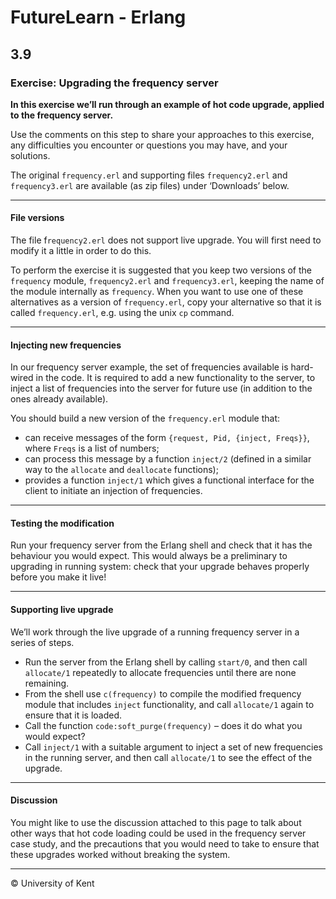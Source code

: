 # FutureLearn - Erlang

## 3.9

### Exercise: Upgrading the frequency server

**In this exercise we’ll run through an example of hot code upgrade, applied to the frequency server.**

Use the comments on this step to share your approaches to this exercise, any difficulties you encounter or questions you may have, and your solutions.

The original `frequency.erl` and supporting files `frequency2.erl` and `frequency3.erl` are available (as zip files) under ‘Downloads’ below.

---

#### File versions

The file f`requency2.erl` does not support live upgrade. You will first need to modify it a little in order to do this.

To perform the exercise it is suggested that you keep two versions of the `frequency` module, `frequency2.erl` and `frequency3.erl`, keeping the name of the module internally as `frequency`. When you want to use one of these alternatives as a version of `frequency.erl`, copy your alternative so that it is called `frequency.erl`, e.g. using the unix `cp` command.

---

#### Injecting new frequencies

In our frequency server example, the set of frequencies available is hard-wired in the code. It is required to add a new functionality to the server, to inject a list of frequencies into the server for future use (in addition to the ones already available).

You should build a new version of the `frequency.erl` module that:

+ can receive messages of the form `{request, Pid, {inject, Freqs}}`, where `Freqs` is a list of numbers;
+ can process this message by a function `inject/2` (defined in a similar way to the `allocate` and `deallocate` functions);
+ provides a function `inject/1` which gives a functional interface for the client to initiate an injection of frequencies.

---

#### Testing the modification

Run your frequency server from the Erlang shell and check that it has the behaviour you would expect. This would always be a preliminary to upgrading in running system: check that your upgrade behaves properly before you make it live!

---

#### Supporting live upgrade

We’ll work through the live upgrade of a running frequency server in a series of steps.

+ Run the server from the Erlang shell by calling `start/0`, and then call `allocate/1` repeatedly to allocate frequencies until there are none remaining.
+ From the shell use `c(frequency)` to compile the modified frequency module that includes `inject` functionality, and call `allocate/1` again to ensure that it is loaded.
+ Call the function `code:soft_purge(frequency)` – does it do what you would expect?
+ Call `inject/1` with a suitable argument to inject a set of new frequencies in the running server, and then call `allocate/1` to see the effect of the upgrade.

---

#### Discussion

You might like to use the discussion attached to this page to talk about other ways that hot code loading could be used in the frequency server case study, and the precautions that you would need to take to ensure that these upgrades worked without breaking the system.

---

© University of Kent

